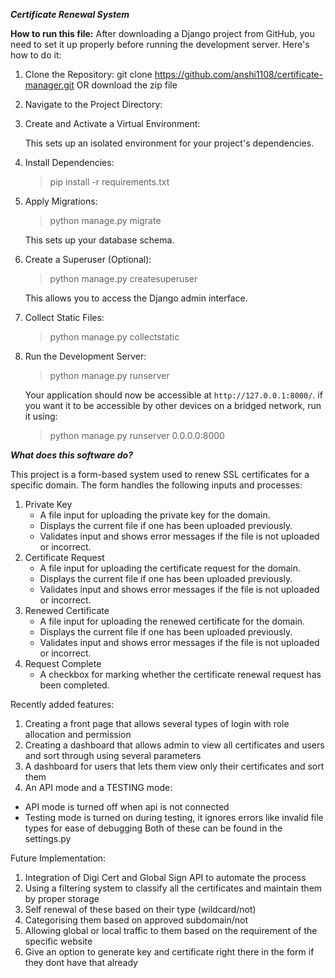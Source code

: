 ***Certificate Renewal System***

**How to run this file:**
After downloading a Django project from GitHub, you need to set it up properly before running the development server. Here's how to do it:

1. Clone the Repository:
   git clone https://github.com/anshi1108/certificate-manager.git
   OR download the zip file

2. Navigate to the Project Directory:

3. Create and Activate a Virtual Environment:

   This sets up an isolated environment for your project's dependencies.

4. Install Dependencies:

   >pip install -r requirements.txt

5. Apply Migrations:

   >python manage.py migrate

   This sets up your database schema.

6. Create a Superuser (Optional):
   
   >python manage.py createsuperuser
   
   This allows you to access the Django admin interface.

7. Collect Static Files:
   >python manage.py collectstatic

8. Run the Development Server:

   >python manage.py runserver

   Your application should now be accessible at `http://127.0.0.1:8000/`.
   if you want it to be accessible by other devices on a bridged network, run it using:
    >python manage.py runserver 0.0.0.0:8000



***What does this software do?***

This project is a form-based system used to renew SSL certificates for a specific domain. The form handles the following inputs and processes:
1. Private Key
   - A file input for uploading the private key for the domain. 
   - Displays the current file if one has been uploaded previously.
   - Validates input and shows error messages if the file is not uploaded or incorrect.
2. Certificate Request
   - A file input for uploading the certificate request for the domain.
   - Displays the current file if one has been uploaded previously.
   - Validates input and shows error messages if the file is not uploaded or incorrect.
3. Renewed Certificate
   - A file input for uploading the renewed certificate for the domain.
   - Displays the current file if one has been uploaded previously.
   - Validates input and shows error messages if the file is not uploaded or incorrect.
4. Request Complete
   - A checkbox for marking whether the certificate renewal request has been completed.


Recently added features:

1. Creating a front page that allows several types of login with role allocation and permission
2. Creating a dashboard that allows admin to view all certificates and users and sort through using several parameters
3. A dashboard for users that lets them view only their certificates and sort them
4. An API mode and a TESTING mode:
- API mode is turned off when api is not connected 
- Testing mode is turned on during testing, it ignores errors like invalid file types for ease of debugging
Both of these can be found in the settings.py 


Future Implementation:

1. Integration of Digi Cert and Global Sign API to automate the process
2. Using a filtering system to classify all the certificates and maintain them by proper storage
3. Self renewal of these based on their type (wildcard/not)
4. Categorising them based on approved subdomain/not
5. Allowing global or local traffic to them based on the requirement of the specific website
6. Give an option to generate key and certificate right there in the form if they dont have that already
